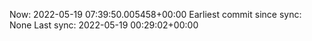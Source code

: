 Now: 2022-05-19 07:39:50.005458+00:00 Earliest commit since sync: None Last sync: 2022-05-19 00:29:02+00:00
